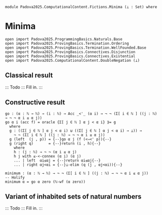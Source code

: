 ```
module Padova2025.ComputationalContent.Fictions.Minima (⊥ : Set) where
```

# Minima

```
open import Padova2025.ProgrammingBasics.Naturals.Base
open import Padova2025.ProvingBasics.Termination.Ordering
open import Padova2025.ProvingBasics.Termination.WellFounded.Base
open import Padova2025.ProvingBasics.Connectives.Disjunction
open import Padova2025.ProvingBasics.Connectives.Existential
open import Padova2025.ComputationalContent.DoubleNegation (⊥)
```

## Classical result

::: Todo :::
Fill in.
:::


## Constructive result

```
go : (α : ℕ → ℕ) → (i : ℕ) → Acc _<'_ (α i) → ¬ ¬ (Σ[ i ∈ ℕ ] ((j : ℕ) → ¬ ¬ α i ≤ α j))
go α i (acc f) = oracle {Σ[ j ∈ ℕ ] α j < α i} ⟫= g
  where
  g : ((Σ[ j ∈ ℕ ] α j < α i) ⊎ ((Σ[ j ∈ ℕ ] α j < α i) → ⊥)) →
    ¬ ¬ (Σ[ i ∈ ℕ ] ((j : ℕ) → ¬ ¬ α i ≤ α j))
  g (left  (j , p)) = {--}go α j (f (<⇒<' p)){--}
  g (right q)       = {--}return (i , h){--}
    where
    h : (j : ℕ) → ¬ ¬ (α i ≤ α j)
    h j with ≤-<-connex (α i) (α j)
    ... | left  αi≤αj = {--}return αi≤αj{--}
    ... | right αj<αi = {--}⊥-elim (q (j , αj<αi)){--}
```

```
minimum : (α : ℕ → ℕ) → ¬ ¬ (Σ[ i ∈ ℕ ] ((j : ℕ) → ¬ ¬ α i ≤ α j))
-- Holify
minimum α = go α zero (ℕ-wf (α zero))
```


## Variant of inhabited sets of natural numbers

::: Todo :::
Fill in.
:::
